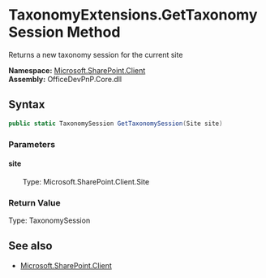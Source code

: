 # TaxonomyExtensions.GetTaxonomySession Method  
Returns a new taxonomy session for the current site  

**Namespace:** [Microsoft.SharePoint.Client](Microsoft.SharePoint.Client.md)  
**Assembly:** OfficeDevPnP.Core.dll  
## Syntax
```C#
public static TaxonomySession GetTaxonomySession(Site site)
```
### Parameters
#### site  
&emsp;&emsp;Type: Microsoft.SharePoint.Client.Site  

### Return Value
Type: TaxonomySession  


## See also
- [Microsoft.SharePoint.Client](Microsoft.SharePoint.Client.md)
